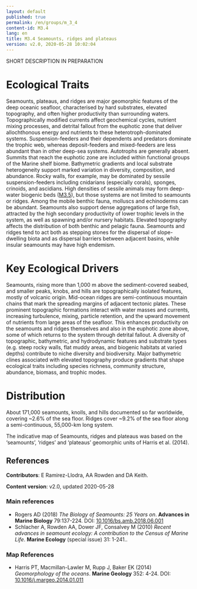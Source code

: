 ```yaml
---
layout: default
published: true
permalink: /en/groups/m_3_4
content-id: M3.4
lang: en
title: M3.4 Seamounts, ridges and plateaus
version: v2.0, 2020-05-28 10:02:04
---
```


SHORT DESCRIPTION IN PREPARATION

# Ecological Traits
 
Seamounts, plateaus, and ridges are major geomorphic features of the deep oceanic seafloor, characterised by hard substrates, elevated topography, and often higher productivity than surrounding waters. Topographically modified currents affect geochemical cycles, nutrient mixing processes, and detrital fallout from the euphotic zone that deliver allochthonous energy and nutrients to these heterotroph-dominated systems. Suspension-feeders and their dependents and predators dominate the trophic web, whereas deposit-feeders and mixed-feeders are less abundant than in other deep-sea systems. Autotrophs are generally absent. Summits that reach the euphotic zone are included within functional groups of the Marine shelf biome. Bathymetric gradients and local substrate heterogeneity support marked variation in diversity, composition, and abundance. Rocky walls, for example, may be dominated by sessile suspension-feeders including cnidarians (especially corals), sponges, crinoids, and ascidians. High densities of sessile animals may form deep-water biogenic beds ([M3.5](/explore/groups/M3.5)), but those systems are not limited to seamounts or ridges. Among the mobile benthic fauna, molluscs and echinoderms can be abundant. Seamounts also support dense aggregations of large fish, attracted by the high secondary productivity of lower trophic levels in the system, as well as spawning and/or nursery habitats. Elevated topography affects the distribution of both benthic and pelagic fauna. Seamounts and ridges tend to act both as stepping stones for the dispersal of slope-dwelling biota and as dispersal barriers between adjacent basins, while insular seamounts may have high endemism.
 
# Key Ecological Drivers
 
Seamounts, rising more than 1,000 m above the sediment-covered seabed, and smaller peaks, knobs, and hills are topographically isolated features, mostly of volcanic origin. Mid-ocean ridges are semi-continuous mountain chains that mark the spreading margins of adjacent tectonic plates. These prominent topographic formations interact with water masses and currents, increasing turbulence, mixing, particle retention, and the upward movement of nutrients from large areas of the seafloor. This enhances productivity on the seamounts and ridges themselves and also in the euphotic zone above, some of which returns to the system through detrital fallout. A diversity of topographic, bathymetric, and hydrodynamic features and substrate types (e.g. steep rocky walls, flat muddy areas, and biogenic habitats at varied depths) contribute to niche diversity and biodiversity. Major bathymetric clines associated with elevated topography produce gradients that shape ecological traits including species richness, community structure, abundance, biomass, and trophic modes.
 
# Distribution
 
About 171,000 seamounts, knolls, and hills documented so far worldwide, covering ~2.6% of the sea floor. Ridges cover ~9.2% of the sea floor along a semi-continuous, 55,000-km long system.

The indicative map of Seamounts, ridges and plateaus was based on the ‘seamounts’, ‘ridges’ and ‘plateaus’ geomorphic units of Harris et al. (2014).

## References

**Contributors**: E Ramirez-Llodra, AA Rowden and DA Keith.

**Content version**: v2.0, updated 2020-05-28

### Main references
* Rogers AD  (2018) *The Biology of Seamounts: 25 Years on*. **Advances in Marine Biology** 79:137-224. DOI: [10.1016/bs.amb.2018.06.001](http://doi.org/10.1016/bs.amb.2018.06.001)
* Schlacher A, Rowden AA, Dower JF, Consalvey M  (2010) *Recent advances in seamount ecology: A contribution to the Census of Marine Life*. **Marine Ecology** (special issue) 31: 1-241..

### Map References
* Harris PT, Macmillan-Lawler M, Rupp J, Baker EK  (2014) *Geomorphology of the oceans*. **Marine Geology** 352: 4-24. DOI: [10.1016/j.margeo.2014.01.011](http://doi.org/10.1016/j.margeo.2014.01.011)


